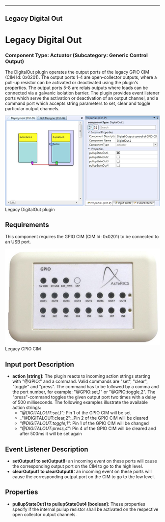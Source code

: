   
---
Legacy Digital Out
---

# Legacy Digital Out

### Component Type: Actuator (Subcategory: Generic Control Output)

The DigitalOut plugin operates the output ports of the legacy GPIO CIM (CIM Id: 0x0201). The output ports 1-4 are open-collector outputs, where a pull-up resistor can be activated or deactivated using the plugin's properties. The output ports 5-8 are relais outputs where loads can be connected via a galvanic isolation barrier. The plugin provides event listener ports which serve the activation or deactivation of an output channel, and a command port which accepts string parameters to set, clear and toggle particular output channels.

![Screenshot: Legacy DigitalOut plugin](img/LegacyDigitalOut.jpg "Screenshot: LegacyDigitalOut plugin")  
Legacy DigitalOut plugin

## Requirements

This component requires the GPIO CIM (CIM Id: 0x0201) to be connected to an USB port.

![GPIO CIM](img/DigitalOut_CIM.jpg "GPIO CIM")  
Legacy GPIO CIM

## Input port Description

*   **action \[string\]:** The plugin reacts to incoming action strings starting with "@GPIO:" and a command. Valid commands are "set", "clear", "toggle" and "press". The command has to be followed by a comma and the port number, for example: "@GPIO:set,1" or "@GPIO:toggle,2". The "press"-command toggles the given output port two times with a delay of 500 milliseconds. The following examples illustrate the available action strings:
    *   _"@DIGITALOUT:set,1":_ Pin 1 of the GPIO CIM will be set
    *   _"@DIGITALOUT:clear,2":_Pin 2 of the GPIO CIM will be cleared
    *   _"@DIGITALOUT:toggle,1":_ Pin 1 of the GPIO CIM will be changed
    *   _"@DIGITALOUT:press,4":_ Pin 4 of the GPIO CIM will be cleared and after 500ms it will be set again

## Event Listener Description

*   **setOutput1 to setOutput8:** an incoming event on these ports will cause the corresponding output port on the CIM to go to the high level.
*   **clearOutput1 to clearOutput8:** an incoming event on these ports will cause the corresponding output port on the CIM to go to the low level.

## Properties

*   **pullupStateOut1 to pullupStateOut4 \[boolean\]:** These properties specify if the internal pullup resistor shall be activated on the respective open collector output channels.